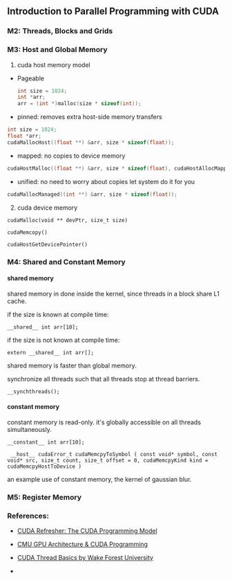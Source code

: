 ## Introduction to Parallel Programming with CUDA

### M2: Threads, Blocks and Grids

### M3: Host and Global Memory

1. cuda host memory model
- Pageable
    ```cpp
    int size = 1024;
    int *arr;
    arr = (int *)malloc(size * sizeof(int));
    ```

- pinned: removes extra host-side memory transfers
```cpp
int size = 1024;
float *arr;
cudaMallocHost((float **) &arr, size * sizeof(float));
```


- mapped: no copies to device memory
```cpp
cudaHostMalloc((float **) &arr, size * sizeof(float), cudaHostAllocMapped);
```

- unified: no need to worry about copies let system do it for you
```cpp
cudaMallocManaged((int **) &arr, size * sizeof(float));
```

2. cuda device memory
```
cudaMalloc(void ** devPtr, size_t size)
```

```
cudaMemcopy()

cudaHostGetDevicePointer()
```

### M4: Shared and Constant Memory

#### shared memory
shared memory in done inside the kernel, since threads in a block share L1
cache.

if the size is known at compile time:
```
__shared__ int arr[10];
```

if the size is not known at compile time:
```
extern __shared__ int arr[];
```

shared memory is faster than global memory.

synchronize all threads such that all threads stop at thread barriers.
```
__synchthreads();
```

#### constant memory

constant memory is read-only. it's globally accessible on all threads
simultaneously.

```
__constant__ int arr[10];

 __host__ ​cudaError_t cudaMemcpyToSymbol ( const void* symbol, const void* src, size_t count, size_t offset = 0, cudaMemcpyKind kind = cudaMemcpyHostToDevice ) 
```

an example use of constant memory, the kernel of gaussian blur.

### M5: Register Memory


### References:

- [CUDA Refresher: The CUDA Programming Model](https://developer.nvidia.com/blog/cuda-refresher-cuda-programming-model/)

- [CMU GPU Architecture & CUDA Programming](https://www.cs.cmu.edu/afs/cs/academic/class/15418-s18/www/lectures/06_gpuarch.pdf)

- [CUDA Thread Basics by Wake Forest University](https://users.wfu.edu/choss/CUDA/docs/Lecture%205.pdf)

- []()